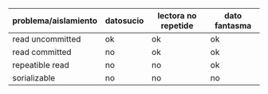 | problema/aislamiento | datosucio | lectora no repetide | dato fantasma |
| -------------------- | --------- | ------------------- | ------------- |
| read uncommitted     | ok        | ok                  | ok            |
| read committed       | no        | ok                  | ok            |
| repeatible read      | no        | no                  | ok            |
| sorializable         | no        | no                  | no            |


